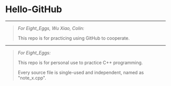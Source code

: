 # Hello-GitHub
-------
>*For Eight_Eggs, Wu Xiao, Colin:*
>
>This repo is for practicing using GitHub to cooperate.

-------
>*For Eight_Eggs:*
>
>This repo is for personal use to practice C++ programming.
>
>Every source file is single-used and independent, named as "note_x.cpp".
